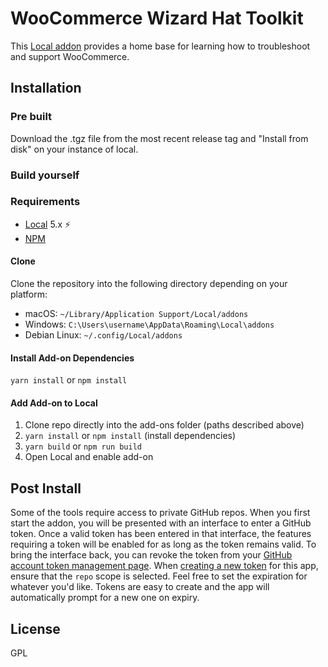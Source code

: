# WooCommerce Wizard Hat Toolkit

This [Local addon](https://localwp.com) provides a home base for learning how to troubleshoot and support WooCommerce. 

## Installation

### Pre built

Download the .tgz file from the most recent release tag and "Install from disk" on your instance of local.


### Build yourself

### Requirements

* [Local](https://localwp.com/) 5.x ⚡️
* [NPM](https://www.npmjs.com/)

#### Clone

Clone the repository into the following directory depending on your platform:

-   macOS: `~/Library/Application Support/Local/addons`
-   Windows: `C:\Users\username\AppData\Roaming\Local\addons`
-   Debian Linux: `~/.config/Local/addons`

#### Install Add-on Dependencies

`yarn install` or `npm install`

#### Add Add-on to Local

1. Clone repo directly into the add-ons folder (paths described above)
2. `yarn install` or `npm install` (install dependencies)
2. `yarn build` or `npm run build`
3. Open Local and enable add-on

## Post Install

Some of the tools require access to private GitHub repos. When you first start the addon, you will be presented with an interface to enter a GitHub token. Once a valid token has been entered in that interface, the features requiring a token will be enabled for as long as the token remains valid. To bring the interface back, you can revoke the token from your [GitHub account token management page](https://github.com/settings/tokens). When [creating a new token](https://github.com/settings/tokens/new) for this app, ensure that the `repo` scope is selected. Feel free to set the expiration for whatever you'd like. Tokens are easy to create and the app will automatically prompt for a new one on expiry.
## License

GPL
